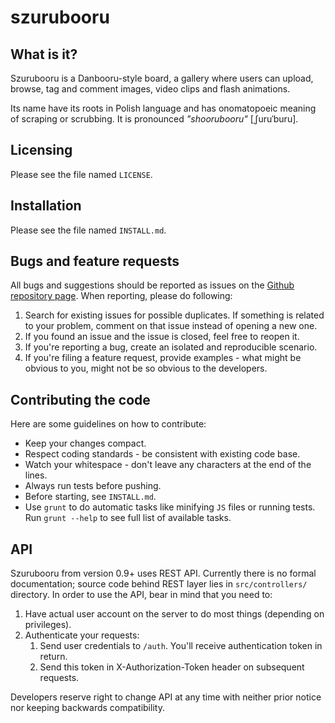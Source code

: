 szurubooru
========

## What is it?

Szurubooru is a Danbooru-style board, a gallery where users can upload, browse,
tag and comment images, video clips and flash animations.

Its name have its roots in Polish language and has onomatopoeic meaning of
scraping or scrubbing. It is pronounced *"shoorubooru"* [ˌʃuruˈburu].

## Licensing

Please see the file named `LICENSE`.

## Installation

Please see the file named `INSTALL.md`.

## Bugs and feature requests

All bugs and suggestions should be reported as issues on the [Github
repository page](https://github.com/rr-/szurubooru/issues). When reporting,
please do following:

 1. Search for existing issues for possible duplicates. If something is related
    to your problem, comment on that issue instead of opening a new one.
 2. If you found an issue and the issue is closed, feel free to reopen it.
 3. If you're reporting a bug, create an isolated and reproducible scenario.
 4. If you're filing a feature request, provide examples - what might be obvious
    to you, might not be so obvious to the developers.

## Contributing the code

Here are some guidelines on how to contribute:

 - Keep your changes compact.
 - Respect coding standards - be consistent with existing code base.
 - Watch your whitespace - don't leave any characters at the end of the lines.
 - Always run tests before pushing.
 - Before starting, see `INSTALL.md`.
 - Use `grunt` to do automatic tasks like minifying `JS` files or running
   tests. Run `grunt --help` to see full list of available tasks.

## API

Szurubooru from version 0.9+ uses REST API. Currently there is no formal
documentation; source code behind REST layer lies in `src/controllers/`
directory. In order to use the API, bear in mind that you need to:

 1. Have actual user account on the server to do most things (depending on
    privileges).
 2. Authenticate your requests:
     1. Send user credentials to `/auth`. You'll receive authentication token in
        return.
     2. Send this token in X-Authorization-Token header on subsequent requests.

Developers reserve right to change API at any time with neither prior notice
nor keeping backwards compatibility.
